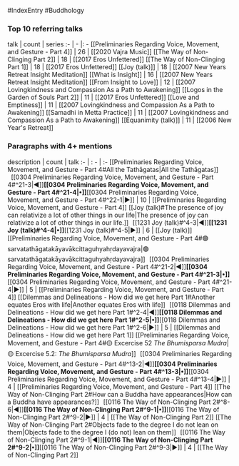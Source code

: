 #IndexEntry #Buddhology

### Top 10 referring talks
talk | count | series
:- | - |: -
[[Preliminaries Regarding Voice, Movement, and Gesture - Part 4]] | 26 | [[2020 Vajra Music]]
[[The Way of Non-Clinging Part 2]] | 18 | [[2017 Eros Unfettered]]
[[The Way of Non-Clinging Part 1]] | 18 | [[2017 Eros Unfettered]]
[[Joy (talk)]] | 18 | [[2007 New Years Retreat Insight Meditation]]
[[What is Insight]] | 16 | [[2007 New Years Retreat Insight Meditation]]
[[From Insight to Love]] | 12 | [[2007 Lovingkindness and Compassion As a Path to Awakening]]
[[Logos in the Garden of Souls Part 2]] | 11 | [[2017 Eros Unfettered]]
[[Love and Emptiness]] | 11 | [[2007 Lovingkindness and Compassion As a Path to Awakening]]
[[Samadhi in Metta Practice]] | 11 | [[2007 Lovingkindness and Compassion As a Path to Awakening]]
[[Equanimity (talk)]] | 11 | [[2006 New Year's Retreat]]

### Paragraphs with 4+ mentions
description | count | talk
:- | : - | :-
[[Preliminaries Regarding Voice, Movement, and Gesture - Part 4#All the Tathāgatas\|All the Tathāgatas]] &nbsp;&nbsp;[[0304 Preliminaries Regarding Voice, Movement, and Gesture - Part 4#^21-3\|◀]]**[[0304 Preliminaries Regarding Voice, Movement, and Gesture - Part 4#^21-4\|•]]**[[0304 Preliminaries Regarding Voice, Movement, and Gesture - Part 4#^22-1\|▶]] | 10 | [[Preliminaries Regarding Voice, Movement, and Gesture - Part 4]]
[[Joy (talk)#The presence of joy can relativize a lot of other things in our life\|The presence of joy can relativize a lot of other things in our life.]] &nbsp;&nbsp;[[1231 Joy (talk)#^4-3\|◀]]**[[1231 Joy (talk)#^4-4\|•]]**[[1231 Joy (talk)#^4-5\|▶]] | 6 | [[Joy (talk)]]
[[Preliminaries Regarding Voice, Movement, and Gesture - Part 4#🟢sarvatathāgatakāyavākcittaguhyahṛdayavajra\|🟢sarvatathāgatakāyavākcittaguhyahṛdayavajra]] &nbsp;&nbsp;[[0304 Preliminaries Regarding Voice, Movement, and Gesture - Part 4#^21-2\|◀]]**[[0304 Preliminaries Regarding Voice, Movement, and Gesture - Part 4#^21-3\|•]]**[[0304 Preliminaries Regarding Voice, Movement, and Gesture - Part 4#^21-4\|▶]] | 5 | [[Preliminaries Regarding Voice, Movement, and Gesture - Part 4]]
[[Dilemmas and Delineations - How did we get here Part 1#Another equates Eros with life\|Another equates Eros with life]] &nbsp;&nbsp;[[0118 Dilemmas and Delineations - How did we get here Part 1#^2-4\|◀]]**[[0118 Dilemmas and Delineations - How did we get here Part 1#^2-5\|•]]**[[0118 Dilemmas and Delineations - How did we get here Part 1#^2-6\|▶]] | 5 | [[Dilemmas and Delineations - How did we get here Part 1]]
[[Preliminaries Regarding Voice, Movement, and Gesture - Part 4#🟡 Excercise 52 _The Bhumisparsa Mudra_\|🟡 Excercise 5.2: _The Bhumisparsa Mudra_]] &nbsp;&nbsp;[[0304 Preliminaries Regarding Voice, Movement, and Gesture - Part 4#^13-2\|◀]]**[[0304 Preliminaries Regarding Voice, Movement, and Gesture - Part 4#^13-3\|•]]**[[0304 Preliminaries Regarding Voice, Movement, and Gesture - Part 4#^13-4\|▶]] | 4 | [[Preliminaries Regarding Voice, Movement, and Gesture - Part 4]]
[[The Way of Non-Clinging Part 2#How can a Buddha have appearances\|How can a Buddha have appearances?]] &nbsp;&nbsp;[[0116 The Way of Non-Clinging Part 2#^8-6\|◀]]**[[0116 The Way of Non-Clinging Part 2#^9-1\|•]]**[[0116 The Way of Non-Clinging Part 2#^9-2\|▶]] | 4 | [[The Way of Non-Clinging Part 2]]
[[The Way of Non-Clinging Part 2#Objects fade to the degree I do not lean on them\|Objects fade to the degree I (do not) lean on them]] &nbsp;&nbsp;[[0116 The Way of Non-Clinging Part 2#^9-1\|◀]]**[[0116 The Way of Non-Clinging Part 2#^9-2\|•]]**[[0116 The Way of Non-Clinging Part 2#^9-3\|▶]] | 4 | [[The Way of Non-Clinging Part 2]]

